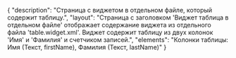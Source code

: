 {
"description": "Страница с виджетом в отдельном файле, который содержит таблицу.",
"layout": "Страница с заголовком 'Виджет таблица в отдельном файле' отображает содержание виджета из отдельного файла 'table.widget.xml'. Виджет содержит таблицу из двух колонок 'Имя' и 'Фамилия' и счетчиком записей.",
"elements": "Колонки таблицы: Имя (Текст, firstName), Фамилия (Текст, lastName)"
}